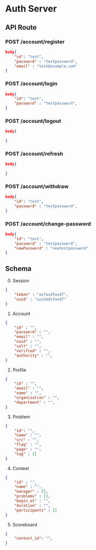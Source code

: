 # Auth Server

## API Route

### POST /account/register
```json
body{
    "id": "test",
    "password" : "testpassword",
    "email" : "test@example.com"
}
```

### POST /account/login
```json
body{
    "id": "test",
    "password" : "testpassword",
}
```
### POST /account/logout
```json
body{
    
}
```
### POST /account/refresh
```json
body{
    
}
```
### POST /account/withdraw
```json
body{
    "id": "test",
    "password" : "testpassword",
}
```
### POST /account/change-password
```json
body{
    "id": "test",
    "password" : "testpassword",
    "newPassword" : "newtestpassword"
}
```


## Schema
0. Session
```json
{
    "token" : "asfasdfasdf",
    "uuid" : "uuidadsfasdf" 
}
```

1. Account
```json
{
    "id" : "",
    "password" : "",
    "email" : "",
    "uuid" : "",
    "salt" : "",
    "verified" : "",
    "authority" : "",
}
```

2. Profile
```json
{
    "id" : "",
    "email" : "",
    "name" : "",
    "organization" : "",
    "department" : "",
}
```

3. Problem
```json
{
    "id": "",
    "name" : "",
    "src" : "",
    "flag" : "",
    "page" : "",
    "tag" : [] 
}
```

4. Contest
```json
{
    "id" : "",
    "name" : "",
    "manager" : [],
    "problems" : [],
    "begin_at" : "",
    "duration" : "",
    "participants" : []
}
```

5. Scoreboard
```json
{
    "contest_id": "",
}
```